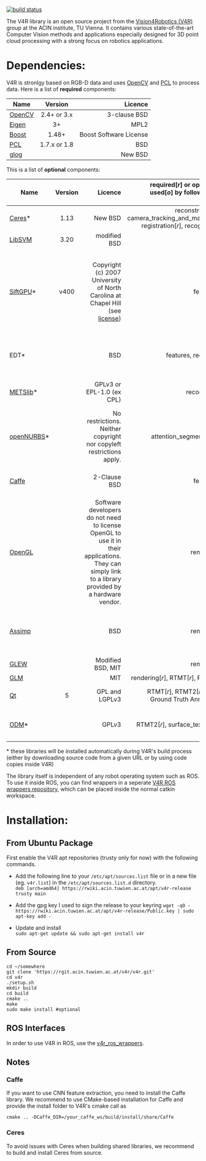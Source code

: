 [![build status](https://rgit.acin.tuwien.ac.at/v4r/v4r/badges/master/build.svg)](https://rgit.acin.tuwien.ac.at/v4r/v4r/commits/master)

The V4R library is an open source project from the [Vision4Robotics (V4R)](http://v4r.acin.tuwien.ac.at) group at the ACIN institute, TU Vienna. It contains various state-of-the-art Computer Vision methods and applications especially designed for 3D point cloud processing with a strong focus on robotics applications.

# Dependencies:  
V4R is stronlgy based on RGB-D data and uses [OpenCV](http://opencv.org/)  and [PCL](http://pointclouds.org/) to process data. Here is a list of **required** components:

| Name | Version | Licence |
| ------------- |:-------------:| -----:|
| [OpenCV](http://opencv.org/)  | 2.4+  or 3.x| 3-clause BSD |
| [Eigen](http://eigen.tuxfamily.org/index.php?title=Main_Page)  | 3+ | MPL2 |
| [Boost](http://www.boost.org/)  | 1.48+ | Boost Software License |
| [PCL](http://pointclouds.org/)  | 1.7.x or 1.8 | BSD |
| [glog](https://code.google.com/archive/p/google-glog/)  |  | New BSD	 |


This is a list of **optional** components:

| Name | Version | Licence |  required[*r*] or optionally-used[*o*] by following V4R modules | Comments |
| ------------- |:-------------:| -----:|-----:|-----:|
| [Ceres](http://ceres-solver.org/)\* | 1.13 | New BSD |  reconstruction[*r*], camera_tracking_and_mapping[*r*], registration[*r*], recognition[*o*] | |
| [LibSVM](http://www.csie.ntu.edu.tw/~cjlin/libsvm/)  | 3.20 | modified BSD  |  ml[*o*] |
| [SiftGPU](https://github.com/pitzer/SiftGPU)\*   | v400 |  Copyright (c) 2007 University of North Carolina at Chapel Hill (see [license](https://github.com/pitzer/SiftGPU/blob/master/license.txt)) |  features[*o*] | required if SIFT is enabled; can be replaced by *non-free* OpenCV SIFT implementation. This option is enabled if BUILD_SIFTGPU is disabled in cmake. |
| EDT\*  |  |  BSD |  features, recognition | computes the Euclidean Distance Transform for point clouds |
| [METSlib](https://projects.coin-or.org/metslib)\*  |  |  GPLv3 or EPL-1.0 (ex CPL) |   recognition[*r*] | required for object hypotheses verification |
| [openNURBS](opennurbs.org)\*  |  |  No restrictions. Neither copyright nor copyleft restrictions apply.  |   attention_segmentation[*r*] | to model smooth surfaces|
| [Caffe](https://github.com/BVLC/caffe)   |  |  2-Clause BSD  |   features[*o*] | Deep Learning Framework used for feature extraction.  |
| [OpenGL](https://www.opengl.org/resources/libraries/)   |  | Software developers do not need to license OpenGL to use it in their applications. They can simply link to a library provided by a hardware vendor. |  rendering[*r*] |  |
| [Assimp](http://assimp.sourceforge.net/)   |  | BSD |   rendering[*r*] | used to import 3D shape models for various common file types|
| [GLEW](http://glew.sourceforge.net/)   |  | Modified BSD, MIT |   rendering[*r*] |  |
| [GLM](https://glm.g-truc.net/0.9.8/index.html)  |  | MIT | rendering[*r*], RTMT[*r*], RTMT2[*r*]| |
| [Qt](https://www.qt.io/)  | 5 |  GPL and LGPLv3  | RTMT[*r*], RTMT2[*r*], Object Ground Truth Annotator[*r*]| provides graphical user interface (GUI) |
| [ODM](http://opendronemap.org/)\*  |  |  GPLv3 | RTMT2[*r*], surface_texturing[*r*]| creates textured surfaces for object models |

\* these libraries will be installed automatically during V4R's build process (either by downloading source code from a given URL or by using code copies inside V4R)


The library itself is independent of any robot operating system such as ROS. To use it inside ROS, you can find wrappers in a seperate [V4R ROS  wrappers repository](https://rgit.acin.tuwien.ac.at/v4r/v4r_ros_wrappers), which can be placed inside the normal catkin workspace.

# Installation:  

## From Ubuntu Package  
First enable the V4R apt repositories (trusty only for now) with the following commands.

 * Add the following line to your `/etc/apt/sources.list` file or in a new file (eg. `v4r.list`) in the `/etc/apt/sources.list.d`  directory.  
 `deb [arch=amd64] https://rwiki.acin.tuwien.ac.at/apt/v4r-release trusty main`

* Add the gpg key I used to sign the release to your keyring
`wget -qO - https://rwiki.acin.tuwien.ac.at/apt/v4r-release/Public.key | sudo apt-key add -`

* Update and install  
`sudo apt-get update && sudo apt-get install v4r`

## From Source  
```
cd ~/somewhere
git clone 'https://rgit.acin.tuwien.ac.at/v4r/v4r.git'
cd v4r
./setup.sh
mkdir build
cd build
cmake ..
make
sudo make install #optional
```

## ROS Interfaces  
In order to use V4R in ROS, use the [v4r_ros_wrappers](https://rgit.acin.tuwien.ac.at/v4r/v4r_ros_wrappers).  


## Notes
### Caffe
If you want to use CNN feature extraction, you need to install the Caffe library. We recommend to use CMake-based installation for Caffe and provide the install folder to V4R's cmake call as
```
cmake .. -DCaffe_DIR=/your_caffe_ws/build/install/share/Caffe
```


### Ceres
To avoid issues with Ceres when building shared libraries, we recommend to build and install Ceres from source.
